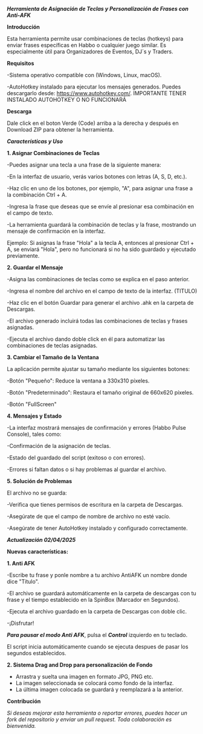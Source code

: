 ***Herramienta de Asignación de Teclas y Personalización de Frases con Anti-AFK***   


**Introducción**

Esta herramienta permite usar combinaciones de teclas (hotkeys) para enviar frases específicas en Habbo o cualquier juego similar. Es especialmente útil para Organizadores de Eventos, DJ´s y Traders.

**Requisitos**

-Sistema operativo compatible con (Windows, Linux, macOS).

-AutoHotkey instalado para ejecutar los mensajes generados. Puedes descargarlo desde: https://www.autohotkey.com/.  IMPORTANTE TENER INSTALADO AUTOHOTKEY O NO FUNCIONARÁ

**Descarga**

Dale click en el boton Verde (Code) arriba a la derecha y después en Download ZIP para obtener la herramienta.

***Características y Uso***

**1. Asignar Combinaciones de Teclas**

-Puedes asignar una tecla a una frase de la siguiente manera:

-En la interfaz de usuario, verás varios botones con letras (A, S, D, etc.).

-Haz clic en uno de los botones, por ejemplo, "A", para asignar una frase a la combinación Ctrl + A.

-Ingresa la frase que deseas que se envíe al presionar esa combinación en el campo de texto.

-La herramienta guardará la combinación de teclas y la frase, mostrando un mensaje de confirmación en la interfaz.

Ejemplo:
Si asignas la frase "Hola" a la tecla A, entonces al presionar Ctrl + A, se enviará "Hola", pero no funcionará si no ha sido guardado y ejecutado previamente.

**2. Guardar el Mensaje**

-Asigna las combinaciones de teclas como se explica en el paso anterior.

-Ingresa el nombre del archivo en el campo de texto de la interfaz. (TITULO)

-Haz clic en el botón Guardar para generar el archivo .ahk en la carpeta de Descargas.

-El archivo generado incluirá todas las combinaciones de teclas y frases asignadas.

-Ejecuta el archivo dando doble click en él para automatizar las combinaciones de teclas asignadas.

**3. Cambiar el Tamaño de la Ventana**

La aplicación permite ajustar su tamaño mediante los siguientes botones:

-Botón "Pequeño": Reduce la ventana a 330x310 píxeles.

-Botón "Predeterminado": Restaura el tamaño original de 660x620 píxeles.

-Botón "FullScreen"


**4. Mensajes y Estado**

-La interfaz mostrará mensajes de confirmación y errores (Habbo Pulse Console), tales como:

-Confirmación de la asignación de teclas.

-Estado del guardado del script (exitoso o con errores).

-Errores si faltan datos o si hay problemas al guardar el archivo.

**5. Solución de Problemas**

El archivo no se guarda:

-Verifica que tienes permisos de escritura en la carpeta de Descargas.

-Asegúrate de que el campo de nombre de archivo no esté vacío.

-Asegúrate de tener AutoHotkey instalado y configurado correctamente.

***Actualización 02/04/2025*** 

**Nuevas características:**

**1. Anti AFK**

-Escribe tu frase y ponle nombre a tu archivo AntiAFK un nombre donde dice "Título".

-El archivo se guardará automáticamente en la carpeta de descargas con tu frase y el tiempo establecido en la SpinBox (Marcador en Segundos).

-Ejecuta el archivo guardado en la carpeta de Descargas con doble clic.

-¡Disfrutar!

***Para pausar el modo Anti AFK***, pulsa el ***Control*** izquierdo en tu teclado.

El script inicia automáticamente cuando se ejecuta despues de pasar los segundos establecidos.

**2. Sistema Drag and Drop para personalización de Fondo**

- Arrastra y suelta una imagen en formato JPG, PNG etc.
- La imagen seleccionada se colocará como fondo de la interfaz.
- La última imagen colocada se guardará y reemplazará a la anterior.


**Contribución**

*Si deseas mejorar esta herramienta o reportar errores, puedes hacer un fork del repositorio y enviar un pull request. Toda colaboración es bienvenida.*


